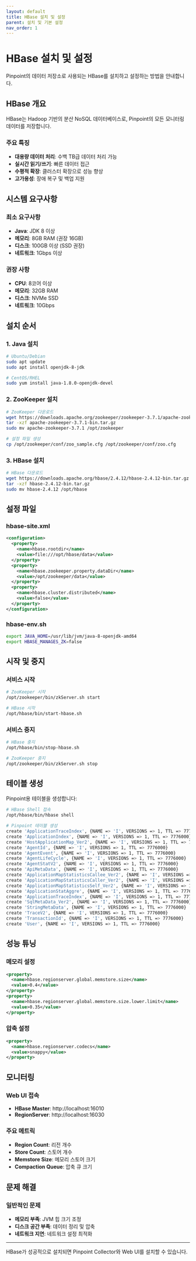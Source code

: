 ```yaml
---
layout: default
title: HBase 설치 및 설정
parent: 설치 및 기본 설정
nav_order: 1
---
```


# HBase 설치 및 설정

Pinpoint의 데이터 저장소로 사용되는 HBase를 설치하고 설정하는 방법을 안내합니다.

## HBase 개요

HBase는 Hadoop 기반의 분산 NoSQL 데이터베이스로, Pinpoint의 모든 모니터링 데이터를 저장합니다.

### 주요 특징
- **대용량 데이터 처리**: 수백 TB급 데이터 처리 가능
- **실시간 읽기/쓰기**: 빠른 데이터 접근
- **수평적 확장**: 클러스터 확장으로 성능 향상
- **고가용성**: 장애 복구 및 백업 지원

## 시스템 요구사항

### 최소 요구사항
- **Java**: JDK 8 이상
- **메모리**: 8GB RAM (권장 16GB)
- **디스크**: 100GB 이상 (SSD 권장)
- **네트워크**: 1Gbps 이상

### 권장 사항
- **CPU**: 8코어 이상
- **메모리**: 32GB RAM
- **디스크**: NVMe SSD
- **네트워크**: 10Gbps

## 설치 순서

### 1. Java 설치
```bash
# Ubuntu/Debian
sudo apt update
sudo apt install openjdk-8-jdk

# CentOS/RHEL
sudo yum install java-1.8.0-openjdk-devel
```

### 2. ZooKeeper 설치
```bash
# ZooKeeper 다운로드
wget https://downloads.apache.org/zookeeper/zookeeper-3.7.1/apache-zookeeper-3.7.1-bin.tar.gz
tar -xzf apache-zookeeper-3.7.1-bin.tar.gz
sudo mv apache-zookeeper-3.7.1 /opt/zookeeper

# 설정 파일 생성
cp /opt/zookeeper/conf/zoo_sample.cfg /opt/zookeeper/conf/zoo.cfg
```

### 3. HBase 설치
```bash
# HBase 다운로드
wget https://downloads.apache.org/hbase/2.4.12/hbase-2.4.12-bin.tar.gz
tar -xzf hbase-2.4.12-bin.tar.gz
sudo mv hbase-2.4.12 /opt/hbase
```

## 설정 파일

### hbase-site.xml
```xml
<configuration>
  <property>
    <name>hbase.rootdir</name>
    <value>file:///opt/hbase/data</value>
  </property>
  <property>
    <name>hbase.zookeeper.property.dataDir</name>
    <value>/opt/zookeeper/data</value>
  </property>
  <property>
    <name>hbase.cluster.distributed</name>
    <value>false</value>
  </property>
</configuration>
```

### hbase-env.sh
```bash
export JAVA_HOME=/usr/lib/jvm/java-8-openjdk-amd64
export HBASE_MANAGES_ZK=false
```

## 시작 및 중지

### 서비스 시작
```bash
# ZooKeeper 시작
/opt/zookeeper/bin/zkServer.sh start

# HBase 시작
/opt/hbase/bin/start-hbase.sh
```

### 서비스 중지
```bash
# HBase 중지
/opt/hbase/bin/stop-hbase.sh

# ZooKeeper 중지
/opt/zookeeper/bin/zkServer.sh stop
```

## 테이블 생성

Pinpoint용 테이블을 생성합니다:

```bash
# HBase Shell 접속
/opt/hbase/bin/hbase shell

# Pinpoint 테이블 생성
create 'ApplicationTraceIndex', {NAME => 'I', VERSIONS => 1, TTL => 7776000}
create 'ApplicationIndex', {NAME => 'I', VERSIONS => 1, TTL => 7776000}
create 'HostApplicationMap_Ver2', {NAME => 'I', VERSIONS => 1, TTL => 7776000}
create 'AgentId', {NAME => 'I', VERSIONS => 1, TTL => 7776000}
create 'AgentEvent', {NAME => 'I', VERSIONS => 1, TTL => 7776000}
create 'AgentLifeCycle', {NAME => 'I', VERSIONS => 1, TTL => 7776000}
create 'AgentStatV2', {NAME => 'I', VERSIONS => 1, TTL => 7776000}
create 'ApiMetaData', {NAME => 'I', VERSIONS => 1, TTL => 7776000}
create 'ApplicationMapStatisticsCallee_Ver2', {NAME => 'I', VERSIONS => 1, TTL => 7776000}
create 'ApplicationMapStatisticsCaller_Ver2', {NAME => 'I', VERSIONS => 1, TTL => 7776000}
create 'ApplicationMapStatisticsSelf_Ver2', {NAME => 'I', VERSIONS => 1, TTL => 7776000}
create 'ApplicationStatAggre', {NAME => 'I', VERSIONS => 1, TTL => 7776000}
create 'ApplicationTraceIndex', {NAME => 'I', VERSIONS => 1, TTL => 7776000}
create 'SqlMetaData_Ver2', {NAME => 'I', VERSIONS => 1, TTL => 7776000}
create 'StringMetaData', {NAME => 'I', VERSIONS => 1, TTL => 7776000}
create 'TraceV2', {NAME => 'I', VERSIONS => 1, TTL => 7776000}
create 'TransactionId', {NAME => 'I', VERSIONS => 1, TTL => 7776000}
create 'User', {NAME => 'I', VERSIONS => 1, TTL => 7776000}
```

## 성능 튜닝

### 메모리 설정
```xml
<property>
  <name>hbase.regionserver.global.memstore.size</name>
  <value>0.4</value>
</property>
<property>
  <name>hbase.regionserver.global.memstore.size.lower.limit</name>
  <value>0.35</value>
</property>
```

### 압축 설정
```xml
<property>
  <name>hbase.regionserver.codecs</name>
  <value>snappy</value>
</property>
```

## 모니터링

### Web UI 접속
- **HBase Master**: http://localhost:16010
- **RegionServer**: http://localhost:16030

### 주요 메트릭
- **Region Count**: 리전 개수
- **Store Count**: 스토어 개수
- **Memstore Size**: 메모리 스토어 크기
- **Compaction Queue**: 압축 큐 크기

## 문제 해결

### 일반적인 문제
- **메모리 부족**: JVM 힙 크기 조정
- **디스크 공간 부족**: 데이터 정리 및 압축
- **네트워크 지연**: 네트워크 설정 최적화

---

HBase가 성공적으로 설치되면 Pinpoint Collector와 Web UI를 설치할 수 있습니다. 
